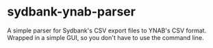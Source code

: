 # sydbank-ynab-parser

A simple parser for Sydbank's CSV export files to YNAB's CSV format.
Wrapped in a simple GUI, so you don't have to use the command line.
